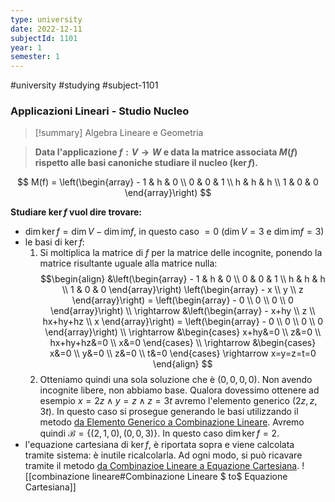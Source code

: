 ```yaml
---
type: university
date: 2022-12-11
subjectId: 1101
year: 1
semester: 1
---
```

#university #studying #subject-1101
### Applicazioni Lineari - Studio Nucleo
> [!summary] Algebra Lineare e Geometria

> **Data l'applicazione $f: V \rightarrow W$ e data la matrice associata $M(f)$ rispetto alle basi canoniche studiare il nucleo ($\ker f$).**

$$
M(f) = \left(\begin{array} -
1 & h & 0 \\ 0 & 0 & 1 \\ h & h & h \\ 1 & 0 & 0
\end{array}\right)
$$

**Studiare $\ker f$ vuol dire trovare:**
- $\dim \ker f=\dim V - \dim \text{im} f$, in questo caso $=0$ ($\dim V = 3$ e $\dim \text{im} f=3$)
- le basi di $\ker f$:
	1. Si moltiplica la matrice di $f$ per la matrice delle incognite, ponendo la matrice risultante uguale alla matrice nulla:
		$$\begin{align}
		&\left(\begin{array} -
		1 & h & 0 \\ 0 & 0 & 1 \\ h & h & h \\ 1 & 0 & 0
		\end{array}\right)
		\left(\begin{array} -
		x \\ y \\ z
		\end{array}\right) =
		\left(\begin{array} -
		0 \\ 0 \\ 0 \\ 0
		\end{array}\right)
		\\ \rightarrow
		&\left(\begin{array} -
		x+hy \\ z \\ hx+hy+hz \\ x
		\end{array}\right) =
		\left(\begin{array} -
		0 \\ 0 \\ 0 \\ 0
		\end{array}\right)
		\\ \rightarrow
		&\begin{cases}
		x+hy&=0 \\
		z&=0 \\
		hx+hy+hz&=0 \\
		x&=0
		\end{cases}
		\\ \rightarrow
		&\begin{cases}
		x&=0 \\
		y&=0 \\
		z&=0 \\
		t&=0
		\end{cases}
		\rightarrow x=y=z=t=0
		\end{align}
	$$
	2.  Otteniamo quindi una sola soluzione che è $(0,0,0,0)$. Non avendo incognite libere, non abbiamo base. Qualora dovessimo ottenere ad esempio $x=2z \land y=z \land z=3t$ avremo l'elemento generico $(2z,z,3t)$. In questo caso si prosegue generando le basi utilizzando il metodo [da Elemento Generico a Combinazione Lineare](<elemento generico#Elemento Generico $ to$ Combinazione Lineare>). Avremo quindi $\mathcal{B}=\{(2,1,0),(0,0,3)\}$. In questo caso $\dim \ker f = 2$. 
- l'equazione cartesiana di $\ker f$, è riportata sopra e viene calcolata tramite sistema: è inutile ricalcolarla. Ad ogni modo, si può ricavare tramite il metodo [da Combinazioe Lineare a Equazione Cartesiana](<combinazione lineare#Combinazione Lineare $ to$ Equazione Cartesiana>). ![[combinazione lineare#Combinazione Lineare $ to$ Equazione Cartesiana]]
